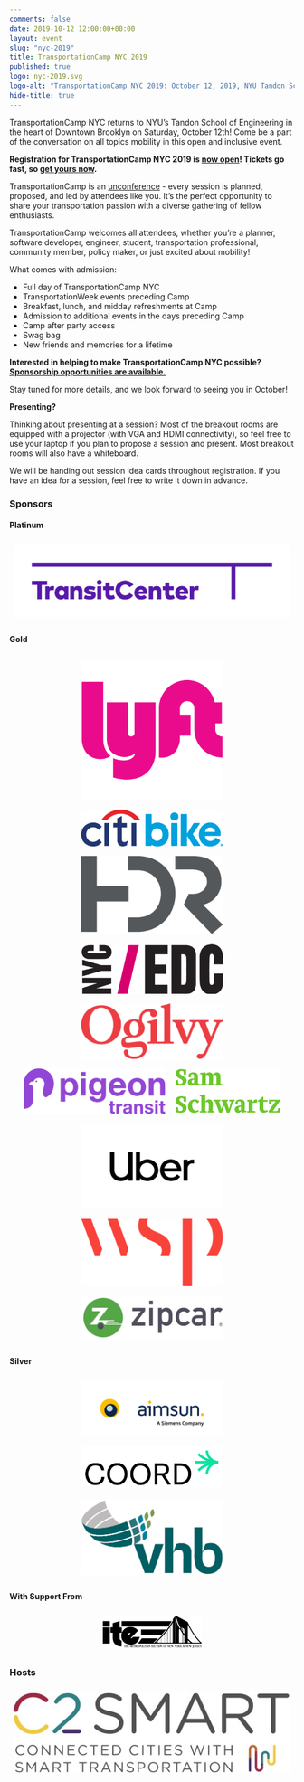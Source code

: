 ```yaml
---
comments: false
date: 2019-10-12 12:00:00+00:00
layout: event
slug: "nyc-2019"
title: TransportationCamp NYC 2019
published: true
logo: nyc-2019.svg
logo-alt: "TransportationCamp NYC 2019: October 12, 2019, NYU Tandon School of Engineering"
hide-title: true
---
```


TransportationCamp NYC returns to NYU’s Tandon School of Engineering in the heart of Downtown Brooklyn on Saturday, October 12th! Come be a part of the conversation on all topics mobility in this open and inclusive event. 

**Registration for TransportationCamp NYC 2019 is [now open](https://www.eventbrite.com/e/transportationcamp-nyc-2019-registration-71015712909?aff=web)! Tickets go fast, so [get yours now](https://www.eventbrite.com/e/transportationcamp-nyc-2019-registration-71015712909?aff=web).**

TransportationCamp is an [unconference](https://en.wikipedia.org/wiki/Unconference) - every session is planned, proposed, and led by attendees like you. It’s the perfect opportunity to share your transportation passion with a diverse gathering of fellow enthusiasts. 

TransportationCamp welcomes all attendees, whether you’re a planner, software developer, engineer, student, transportation professional, community member, policy maker, or just excited about mobility!

What comes with admission:

* Full day of TransportationCamp NYC
* TransportationWeek events preceding Camp
* Breakfast, lunch, and midday refreshments at Camp
* Admission to additional events in the days preceding Camp
* Camp after party access
* Swag bag
* New friends and memories for a lifetime

**Interested in helping to make TransportationCamp NYC possible? [Sponsorship opportunities are available.](SponsorshipTransportationCampNYC.pdf)**

Stay tuned for more details, and we look forward to seeing you in October!

**Presenting?**

Thinking about presenting at a session? Most of the breakout rooms are equipped with a projector (with VGA and HDMI connectivity), so feel free to use your laptop if you plan to propose a session and present.  Most breakout rooms will also have a whiteboard.

We will be handing out session idea cards throughout registration. If you have an idea for a session, feel free to write it down in advance.

### Sponsors


#### Platinum

<div class="sponsors platinum">
<div class="sponsor"><a href="https://transitcenter.org/"><img src="sponsors/platinum/transitcenter.png" alt="TransitCenter"></a></div>

</div>

#### Gold

<div class="sponsors gold">
<div class="sponsor"><a href="https://www.lyft.com/"><img src="sponsors/gold/lyft.png" alt="Lyft"></a></div>
<div class="sponsor"><a href="https://www.citibikenyc.com/"><img src="sponsors/gold/citibike.jpg" alt="Citi Bike"></a></div>
<div class="sponsor"><a href="https://www.hdrinc.com/home"><img src="sponsors/gold/hdr.png" alt="HDR"></a></div>
<div class="sponsor"><a href="https://edc.nyc/"><img src="sponsors/gold/nycedc.png" alt="NYCEDC"></a></div>
<div class="sponsor"><a href="https://www.ogilvy.com"><img src="sponsors/gold/ogilvy.png" alt="Ogilvy"></a></div>
<div class="sponsor"><a href="http://pigeontransit.com"><img src="sponsors/gold/pigeon.png" alt="Pigeon Transit"></a></div>
<div class="sponsor"><a href="http://samschwartz.com/"><img src="sponsors/gold/samschwartz.png" alt="Sam Schwartz Engineering"></a></div>
<div class="sponsor"><a href="https://www.uber.com"><img src="sponsors/gold/uber.png" alt="Uber"></a></div>
<div class="sponsor"><a href="https://www.wsp.com"><img src="sponsors/gold/wsp.png" alt="WSP"></a></div>
<div class="sponsor"><a href="https://www.zipcar.com/"><img src="sponsors/gold/zipcar.png" alt="Zipcar"></a></div>

</div>

#### Silver

<div class="sponsors silver">
<div class="sponsor"><a href="https://www.aimsun.com/"><img src="sponsors/silver/aimsun.jpg" alt="Aimsun"></a></div>
<div class="sponsor"><a href="https://www.coord.co"><img src="sponsors/silver/coord.png" alt="Coord"></a></div>
<div class="sponsor"><a href="https://www.vhb.com/Pages/home.aspx"><img src="sponsors/silver/vhb.jpg" alt="VHB"></a></div>
<!--WTS-->
</div>

#### With Support From

<div class="sponsors bronze">
<div class="sponsor"><a href="https://ite-metsection.org/"><img src="sponsors/bronze/ite.png" alt="ITE Met Section"></a></div>
</div>

### Hosts

<div class="sponsors">
<div class="sponsor"><a href="http://c2smart.engineering.nyu.edu/"><img src="hosts/c2smart.jpg" alt="Connected Cities for Smart Mobility toward Accessible and Resilient Transportation (C2SMART)"></a></div>
</div>


<style type="text/css">
.sponsors {
  text-align: center;
}

.sponsor {
  display: inline-block;
  padding: 0.5em;
  vertical-align: middle;
}

.platinum .sponsor {
  max-width: 600px;
}

.gold .sponsor {
  max-width: 250px;
}

.silver .sponsor {
  max-width: 250px;
}

.bronze .sponsor {
  max-width: 175px;
}
</style>
